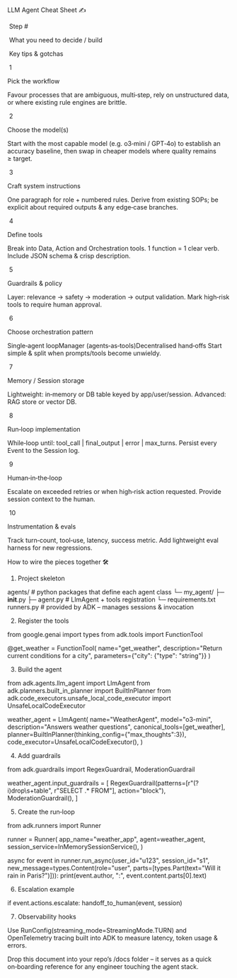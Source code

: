 LLM Agent Cheat Sheet ✍️

 Step #

 What you need to decide / build

 Key tips & gotchas

 1

Pick the workflow

Favour processes that are ambiguous, multi‑step, rely on unstructured data, or where existing rule engines are brittle.

 2

Choose the model(s)

Start with the most capable model (e.g. o3‑mini / GPT‑4o) to establish an accuracy baseline, then swap in cheaper models where quality remains ≥ target.

 3

Craft system instructions

One paragraph for role + numbered rules. Derive from existing SOPs; be explicit about required outputs & any edge‑case branches.

 4

Define tools

Break into Data, Action and Orchestration tools. 1 function = 1 clear verb.  Include JSON schema & crisp description.

 5

Guardrails & policy

Layer: relevance → safety → moderation → output validation. Mark high‑risk tools to require human approval.

 6

Choose orchestration pattern

Single‑agent loopManager (agents‑as‑tools)Decentralised hand‑offs Start simple & split when prompts/tools become unwieldy.

 7

Memory / Session storage

Lightweight: in‑memory or DB table keyed by app/user/session.  Advanced: RAG store or vector DB.

 8

Run‑loop implementation

While‑loop until: tool_call | final_output | error | max_turns.  Persist every Event to the Session log.

 9

Human‑in‑the‑loop

Escalate on exceeded retries or when high‑risk action requested.  Provide session context to the human.

 10

Instrumentation & evals

Track turn‑count, tool‑use, latency, success metric.  Add lightweight eval harness for new regressions.

How to wire the pieces together 🛠️

1.  Project skeleton

agents/              # python packages that define each agent class
  └─ my_agent/
       ├─ __init__.py
       ├─ agent.py    # LlmAgent + tools registration
       └─ requirements.txt
runners.py            # provided by ADK – manages sessions & invocation

2.  Register the tools

from google.genai import types
from adk.tools import FunctionTool

@get_weather = FunctionTool(
    name="get_weather",
    description="Return current conditions for a city",
    parameters={"city": {"type": "string"}}
)

3.  Build the agent

from adk.agents.llm_agent import LlmAgent
from adk.planners.built_in_planner import BuiltInPlanner
from adk.code_executors.unsafe_local_code_executor import UnsafeLocalCodeExecutor

weather_agent = LlmAgent(
    name="WeatherAgent",
    model="o3-mini",
    description="Answers weather questions",
    canonical_tools=[get_weather],
    planner=BuiltInPlanner(thinking_config={"max_thoughts":3}),
    code_executor=UnsafeLocalCodeExecutor(),
)

4.  Add guardrails

from adk.guardrails import RegexGuardrail, ModerationGuardrail

weather_agent.input_guardrails = [
    RegexGuardrail(patterns=[r"(?i)drop\s+table", r"SELECT .* FROM"], action="block"),
    ModerationGuardrail(),
]

5.  Create the run‑loop

from adk.runners import Runner

runner = Runner(
    app_name="weather_app",
    agent=weather_agent,
    session_service=InMemorySessionService(),
)

async for event in runner.run_async(user_id="u123", session_id="s1",
        new_message=types.Content(role="user", parts=[types.Part(text="Will it rain in Paris?")])):
    print(event.author, ":", event.content.parts[0].text)

6.  Escalation example

if event.actions.escalate:
    handoff_to_human(event, session)

7.  Observability hooks

Use RunConfig(streaming_mode=StreamingMode.TURN) and OpenTelemetry tracing built into ADK to measure latency, token usage & errors.

Drop this document into your repo’s /docs folder – it serves as a quick on‑boarding reference for any engineer touching the agent stack.